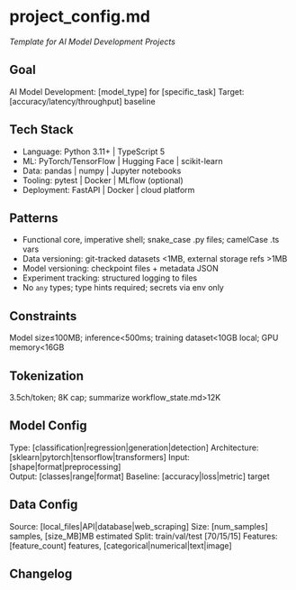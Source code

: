 # project_config.md
_Template for AI Model Development Projects_

<!-- STATIC:GOAL:START -->
## Goal  
AI Model Development: [model_type] for [specific_task]
Target: [accuracy/latency/throughput] baseline
<!-- STATIC:GOAL:END -->

<!-- STATIC:TECH_STACK:START -->
## Tech Stack  
- Language: Python 3.11+ | TypeScript 5
- ML: PyTorch/TensorFlow | Hugging Face | scikit-learn
- Data: pandas | numpy | Jupyter notebooks
- Tooling: pytest | Docker | MLflow (optional)
- Deployment: FastAPI | Docker | cloud platform
<!-- STATIC:TECH_STACK:END -->

<!-- STATIC:PATTERNS:START -->
## Patterns  
- Functional core, imperative shell; snake_case .py files; camelCase .ts vars
- Data versioning: git-tracked datasets <1MB, external storage refs >1MB  
- Model versioning: checkpoint files + metadata JSON
- Experiment tracking: structured logging to files
- No `any` types; type hints required; secrets via env only
<!-- STATIC:PATTERNS:END -->

<!-- STATIC:CONSTRAINTS:START -->
## Constraints  
Model size≤100MB; inference<500ms; training dataset<10GB local; GPU memory<16GB
<!-- STATIC:CONSTRAINTS:END -->

<!-- STATIC:TOKENIZATION:START -->
## Tokenization  
3.5ch/token; 8K cap; summarize workflow_state.md>12K
<!-- STATIC:TOKENIZATION:END -->

<!-- STATIC:MODEL_CONFIG:START -->
## Model Config
Type: [classification|regression|generation|detection]
Architecture: [sklearn|pytorch|tensorflow|transformers]
Input: [shape|format|preprocessing]  
Output: [classes|range|format]
Baseline: [accuracy|loss|metric] target
<!-- STATIC:MODEL_CONFIG:END -->

<!-- STATIC:DATA_CONFIG:START -->
## Data Config  
Source: [local_files|API|database|web_scraping]
Size: [num_samples] samples, [size_MB]MB estimated
Split: train/val/test [70/15/15]
Features: [feature_count] features, [categorical|numerical|text|image]
<!-- STATIC:DATA_CONFIG:END -->

<!-- DYNAMIC:CHANGELOG:START -->
## Changelog
<!-- AI populates project changes -->
<!-- DYNAMIC:CHANGELOG:END -->
